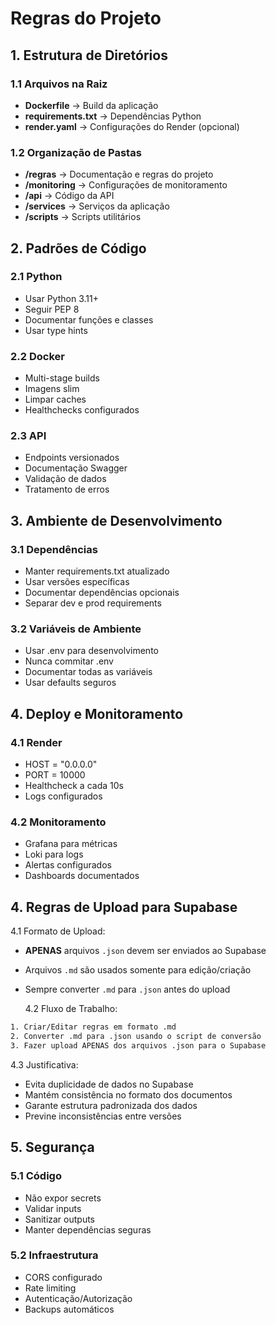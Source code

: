 # Regras do Projeto

## 1. Estrutura de Diretórios

### 1.1 Arquivos na Raiz

- **Dockerfile** → Build da aplicação
- **requirements.txt** → Dependências Python
- **render.yaml** → Configurações do Render (opcional)

### 1.2 Organização de Pastas

- **/regras** → Documentação e regras do projeto
- **/monitoring** → Configurações de monitoramento
- **/api** → Código da API
- **/services** → Serviços da aplicação
- **/scripts** → Scripts utilitários

## 2. Padrões de Código

### 2.1 Python

- Usar Python 3.11+
- Seguir PEP 8
- Documentar funções e classes
- Usar type hints

### 2.2 Docker

- Multi-stage builds
- Imagens slim
- Limpar caches
- Healthchecks configurados

### 2.3 API

- Endpoints versionados
- Documentação Swagger
- Validação de dados
- Tratamento de erros

## 3. Ambiente de Desenvolvimento

### 3.1 Dependências

- Manter requirements.txt atualizado
- Usar versões específicas
- Documentar dependências opcionais
- Separar dev e prod requirements

### 3.2 Variáveis de Ambiente

- Usar .env para desenvolvimento
- Nunca commitar .env
- Documentar todas as variáveis
- Usar defaults seguros

## 4. Deploy e Monitoramento

### 4.1 Render

- HOST = "0.0.0.0"
- PORT = 10000
- Healthcheck a cada 10s
- Logs configurados

### 4.2 Monitoramento

- Grafana para métricas
- Loki para logs
- Alertas configurados
- Dashboards documentados

## 4. Regras de Upload para Supabase

4.1 Formato de Upload:

- **APENAS** arquivos `.json` devem ser enviados ao Supabase
- Arquivos `.md` são usados somente para edição/criação
- Sempre converter `.md` para `.json` antes do upload

  4.2 Fluxo de Trabalho:

```bash
1. Criar/Editar regras em formato .md
2. Converter .md para .json usando o script de conversão
3. Fazer upload APENAS dos arquivos .json para o Supabase
```

4.3 Justificativa:

- Evita duplicidade de dados no Supabase
- Mantém consistência no formato dos documentos
- Garante estrutura padronizada dos dados
- Previne inconsistências entre versões

## 5. Segurança

### 5.1 Código

- Não expor secrets
- Validar inputs
- Sanitizar outputs
- Manter dependências seguras

### 5.2 Infraestrutura

- CORS configurado
- Rate limiting
- Autenticação/Autorização
- Backups automáticos

